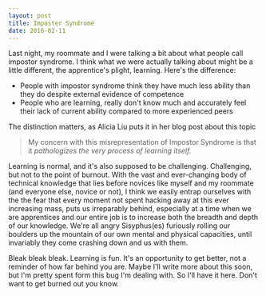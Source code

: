 ```yaml
---
layout: post
title: Imposter Syndrome
date: 2016-02-11
---
```


Last night, my roommate and I were talking a bit about what people call
impostor syndrome. I think what we were actually talking about might be
a little different, the apprentice's plight, learning. Here's the
difference:

-   People with impostor syndrome think they have much less ability than
    they do despite external evidence of competence
-   People who are learning, really don't know much and accurately feel
    their lack of current ability compared to more experienced peers

The distinction matters, as Alicia Liu puts it in her blog post about
this topic

> My concern with this misrepresentation of Impostor Syndrome is that
> it *pathologizes the very process of learning itself.*

Learning is normal, and it's also supposed to be challenging.
Challenging, but not to the point of burnout. With the vast and
ever-changing body of technical knowledge that lies before novices like
myself and my roommate (and everyone else, novice or not), I think we
easily entrap ourselves with the the fear that every moment not spent
hacking away at this ever increasing mass, puts us irreparably behind,
especially at a time when we are apprentices and our entire job is to
increase both the breadth and depth of our knowledge. We're all angry
Sisyphus(es) furiously rolling our boulders up the mountain of our own
mental and physical capacities, until invariably they come crashing down
and us with them.

Bleak bleak bleak. Learning is fun. It's an opportunity to get better,
not a reminder of how far behind you are. Maybe I'll write more about
this soon, but I'm pretty spent form this bug I'm dealing with. So I'll
have it here. Don't want to get burned out you know.
